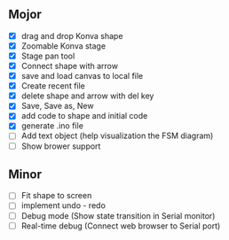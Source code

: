 ## Mojor
- [x] drag and drop Konva shape
- [x] Zoomable Konva stage
- [x] Stage pan tool
- [x] Connect shape with arrow
- [x] save and load canvas to local file
- [x] Create recent file
- [x] delete shape and arrow with del key
- [x] Save, Save as, New
- [x] add code to shape and initial code
- [x] generate .ino file
- [ ] Add text object (help visualization the FSM diagram)
- [ ] Show brower support

## Minor
- [ ] Fit shape to screen
- [ ] implement undo - redo
- [ ] Debug mode (Show state transition in Serial monitor)
- [ ] Real-time debug (Connect web browser to Serial port)
